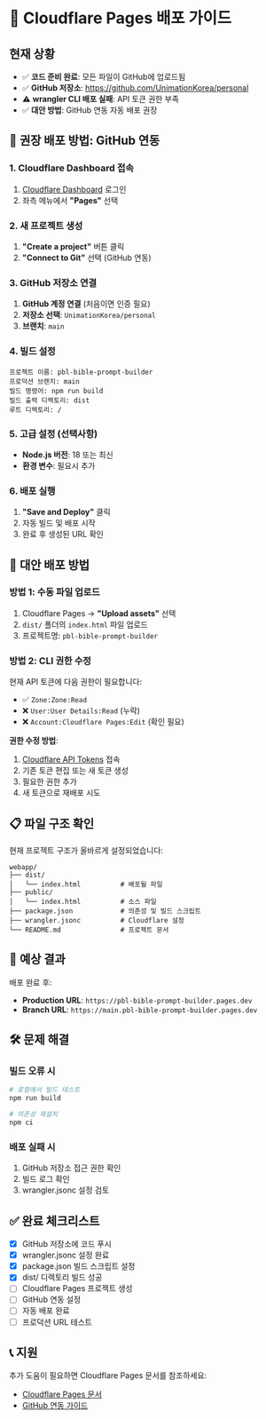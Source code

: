 # 🚀 Cloudflare Pages 배포 가이드

## 현재 상황
- ✅ **코드 준비 완료**: 모든 파일이 GitHub에 업로드됨
- ✅ **GitHub 저장소**: https://github.com/UnimationKorea/personal
- ⚠️ **wrangler CLI 배포 실패**: API 토큰 권한 부족
- ✅ **대안 방법**: GitHub 연동 자동 배포 권장

## 🎯 권장 배포 방법: GitHub 연동

### 1. Cloudflare Dashboard 접속
1. [Cloudflare Dashboard](https://dash.cloudflare.com) 로그인
2. 좌측 메뉴에서 **"Pages"** 선택

### 2. 새 프로젝트 생성
1. **"Create a project"** 버튼 클릭
2. **"Connect to Git"** 선택 (GitHub 연동)

### 3. GitHub 저장소 연결
1. **GitHub 계정 연결** (처음이면 인증 필요)
2. **저장소 선택**: `UnimationKorea/personal`
3. **브랜치**: `main`

### 4. 빌드 설정
```
프로젝트 이름: pbl-bible-prompt-builder
프로덕션 브랜치: main
빌드 명령어: npm run build
빌드 출력 디렉토리: dist
루트 디렉토리: /
```

### 5. 고급 설정 (선택사항)
- **Node.js 버전**: 18 또는 최신
- **환경 변수**: 필요시 추가

### 6. 배포 실행
1. **"Save and Deploy"** 클릭
2. 자동 빌드 및 배포 시작
3. 완료 후 생성된 URL 확인

## 🔧 대안 배포 방법

### 방법 1: 수동 파일 업로드
1. Cloudflare Pages → **"Upload assets"** 선택
2. `dist/` 폴더의 `index.html` 파일 업로드
3. 프로젝트명: `pbl-bible-prompt-builder`

### 방법 2: CLI 권한 수정
현재 API 토큰에 다음 권한이 필요합니다:
- ✅ `Zone:Zone:Read`
- ❌ `User:User Details:Read` (누락)
- ❌ `Account:Cloudflare Pages:Edit` (확인 필요)

**권한 수정 방법**:
1. [Cloudflare API Tokens](https://dash.cloudflare.com/profile/api-tokens) 접속
2. 기존 토큰 편집 또는 새 토큰 생성
3. 필요한 권한 추가
4. 새 토큰으로 재배포 시도

## 📋 파일 구조 확인
현재 프로젝트 구조가 올바르게 설정되었습니다:
```
webapp/
├── dist/
│   └── index.html          # 배포될 파일
├── public/
│   └── index.html          # 소스 파일
├── package.json            # 의존성 및 빌드 스크립트
├── wrangler.jsonc          # Cloudflare 설정
└── README.md               # 프로젝트 문서
```

## 🎯 예상 결과
배포 완료 후:
- **Production URL**: `https://pbl-bible-prompt-builder.pages.dev`
- **Branch URL**: `https://main.pbl-bible-prompt-builder.pages.dev`

## 🛠️ 문제 해결

### 빌드 오류 시
```bash
# 로컬에서 빌드 테스트
npm run build

# 의존성 재설치
npm ci
```

### 배포 실패 시
1. GitHub 저장소 접근 권한 확인
2. 빌드 로그 확인
3. wrangler.jsonc 설정 검토

## ✅ 완료 체크리스트
- [x] GitHub 저장소에 코드 푸시
- [x] wrangler.jsonc 설정 완료
- [x] package.json 빌드 스크립트 설정
- [x] dist/ 디렉토리 빌드 성공
- [ ] Cloudflare Pages 프로젝트 생성
- [ ] GitHub 연동 설정
- [ ] 자동 배포 완료
- [ ] 프로덕션 URL 테스트

## 📞 지원
추가 도움이 필요하면 Cloudflare Pages 문서를 참조하세요:
- [Cloudflare Pages 문서](https://developers.cloudflare.com/pages/)
- [GitHub 연동 가이드](https://developers.cloudflare.com/pages/get-started/git-integration/)
